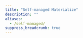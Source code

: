 ```yaml
---
title: "Self-managed Materialize"
description: ""
aliases:
  - /self-managed/
suppress_breadcrumb: true
---
```


<!-- Note: The self-managed docs are in a separate branch. The self-managed section in main is used for redirect purposes of the pre-self-managed (circa Dec. 2024) self-managed docs -->
